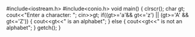 #include<iostream.h>
#include<conio.h>
void main()
{
	clrscr();
	char gt;
	cout<<"Enter a character: ";
	cin>>gt;
	if((gt>='a'&& gt<='z') || (gt>='A' && gt<='Z'))
	{
		cout<<gt<<" is an alphabet";
	}
	else
	{
		cout<<gt<<" is not an alphabet";
	}
	getch();
}
